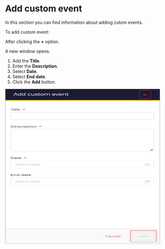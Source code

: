 # Add custom event

In this section you can find information about adding cutom events.

To add custom event: 

After clicking the **+** option. 

A new window opens. 

1. Add the **Title**.
1. Enter the **Description**.
1. Select **Date**.
1. Select **End date**.
1. Click the **Add** button.

<img src="../../../images/user-guides/analyst-corner/cases-list/cases-list-add-custom-event.png" alt="cases list add custom event" width="500" height="500"/>
